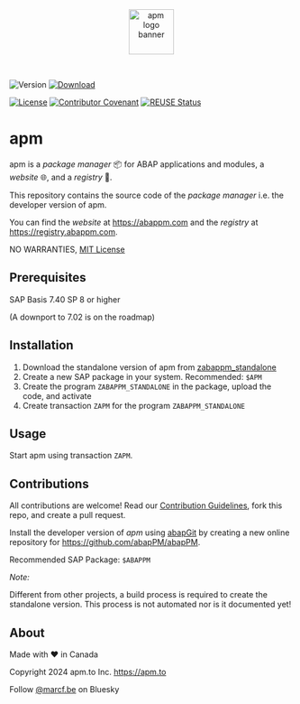 <div align="center">
  <picture>
    <source media="(prefers-color-scheme: auto)" srcset="https://github.com/abapPM/abapPM/blob/main/img/apm_banner_dark.svg?raw=true&ver=1.0.0">
    <source media="(prefers-color-scheme: light)" srcset="https://github.com/abapPM/abapPM/blob/main/img/apm_banner.svg?raw=true&ver=1.0.0">
    <source media="(prefers-color-scheme: dark)" srcset="https://github.com/abapPM/abapPM/blob/main/img/apm_banner_dark.svg?raw=true&ver=1.0.0">
    <img height="80" alt="apm logo banner" src="https://github.com/abapPM/abapPM/blob/main/img/apm_banner_dark.svg?raw=true&ver=1.0.0">
  </picture>
  <p>&nbsp;</p>
</div>

![Version](https://img.shields.io/endpoint?url=https://shield.abap.space/version-shield-json/github/abapPM/abapPM/src/core/zif_abappm_version.intf.abap/c_version&label=Version&color=blue)
[![Download](https://img.shields.io/badge/Download-Click_Here-blue)](https://github.com/abapPM/abapPM/build/zabappm_standalone.abap)

[![License](https://img.shields.io/github/license/abapPM/abapPM?label=License&color=green)](LICENSE)
[![Contributor Covenant](https://img.shields.io/badge/Contributor%20Covenant-2.1-4baaaa.svg?color=green)](https://github.com/abapPM/.github/blob/main/CODE_OF_CONDUCT.md)
[![REUSE Status](https://api.reuse.software/badge/github.com/abapPM/abapPM)](https://api.reuse.software/info/github.com/abapPM/abapPM)

# apm

apm is a *package manager* 📦 for ABAP applications and modules, a *website* 🌐, and a *registry* 📑.

This repository contains the source code of the *package manager* i.e. the developer version of apm. 

You can find the *website* at https://abappm.com and the *registry* at https://registry.abappm.com.

NO WARRANTIES, [MIT License](LICENSE)

## Prerequisites

SAP Basis 7.40 SP 8 or higher 

(A downport to 7.02 is on the roadmap)

## Installation

1. Download the standalone version of apm from [zabappm_standalone](https://github.com/abapPM/abapPM/build/zabappm_standalone.abap)
1. Create a new SAP package in your system. Recommended: `$APM`
1. Create the program `ZABAPPM_STANDALONE` in the package, upload the code, and activate
1. Create transaction `ZAPM` for the program `ZABAPPM_STANDALONE`

## Usage

Start apm using transaction `ZAPM`.

## Contributions

All contributions are welcome! Read our [Contribution Guidelines](https://github.com/abapPM/abapPM/CONTRIBUTING.md), fork this repo, and create a pull request.

Install the developer version of *apm* using [abapGit](https://github.com/abapGit/abapGit) by creating a new online repository for https://github.com/abapPM/abapPM.

Recommended SAP Package: `$ABAPPM`

*Note:*

Different from other projects, a build process is required to create the standalone version. This process is not automated nor is it documented yet! 

## About

Made with ❤️ in Canada

Copyright 2024 apm.to Inc. <https://apm.to>

Follow [@marcf.be](https://bsky.app/profile/marcf.be) on Bluesky
